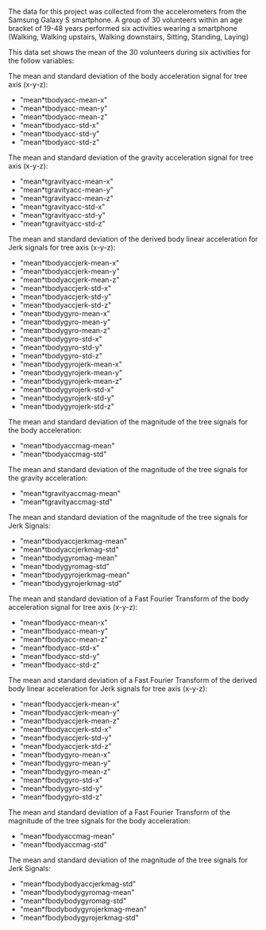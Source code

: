The data for this project was collected from the accelerometers from the Samsung Galaxy S smartphone. A group of 30 volunteers within an age bracket of 19-48 years performed six activities wearing a smartphone (Walking, Walking upstairs, Walking downstairs, Sitting, Standing, Laying)

This data set shows the mean of the 30 volunteers during six activities for the follow variables:


The mean and standard deviation of the body acceleration signal for tree axis (x-y-z):
*	"mean*tbodyacc-mean-x"
*	"mean*tbodyacc-mean-y"
*	"mean*tbodyacc-mean-z"
*	"mean*tbodyacc-std-x"
*	"mean*tbodyacc-std-y"
*	"mean*tbodyacc-std-z"

The mean and standard deviation of the gravity acceleration signal for tree axis (x-y-z):

*	"mean*tgravityacc-mean-x"
*	"mean*tgravityacc-mean-y"
*	"mean*tgravityacc-mean-z"
*	"mean*tgravityacc-std-x"
*	"mean*tgravityacc-std-y"
*	"mean*tgravityacc-std-z"

The mean and standard deviation of the derived body linear acceleration for Jerk signals  for tree axis (x-y-z):

*	"mean*tbodyaccjerk-mean-x"
*	"mean*tbodyaccjerk-mean-y"
*	"mean*tbodyaccjerk-mean-z"
*	"mean*tbodyaccjerk-std-x"
*	"mean*tbodyaccjerk-std-y"
*	"mean*tbodyaccjerk-std-z"
*	"mean*tbodygyro-mean-x"
*	"mean*tbodygyro-mean-y"
*	"mean*tbodygyro-mean-z"
*	"mean*tbodygyro-std-x"
*	"mean*tbodygyro-std-y"
*	"mean*tbodygyro-std-z"
*	"mean*tbodygyrojerk-mean-x"
*	"mean*tbodygyrojerk-mean-y"
*	"mean*tbodygyrojerk-mean-z"
*	"mean*tbodygyrojerk-std-x"
*	"mean*tbodygyrojerk-std-y"
*	"mean*tbodygyrojerk-std-z"

The mean and standard deviation of the magnitude of the tree signals for the body acceleration:

*	"mean*tbodyaccmag-mean"
*	"mean*tbodyaccmag-std"

The mean and standard deviation of the magnitude of the tree signals for the gravity acceleration:

*	"mean*tgravityaccmag-mean"
*	"mean*tgravityaccmag-std"

The mean and standard deviation of the magnitude of the tree signals for Jerk Signals:

*	"mean*tbodyaccjerkmag-mean"
*	"mean*tbodyaccjerkmag-std"
*	"mean*tbodygyromag-mean"
*	"mean*tbodygyromag-std"
*	"mean*tbodygyrojerkmag-mean"
*	"mean*tbodygyrojerkmag-std"

The mean and standard deviation of a Fast Fourier Transform of the body acceleration signal for tree axis (x-y-z):

*	"mean*fbodyacc-mean-x"
*	"mean*fbodyacc-mean-y"
*	"mean*fbodyacc-mean-z"
*	"mean*fbodyacc-std-x"
*	"mean*fbodyacc-std-y"
*	"mean*fbodyacc-std-z" 

The mean and standard deviation of a Fast Fourier Transform of the derived body linear acceleration for Jerk signals  for tree axis (x-y-z):

*	"mean*fbodyaccjerk-mean-x"
*	"mean*fbodyaccjerk-mean-y"
*	"mean*fbodyaccjerk-mean-z"
*	"mean*fbodyaccjerk-std-x"
*	"mean*fbodyaccjerk-std-y"
*	"mean*fbodyaccjerk-std-z"
*	"mean*fbodygyro-mean-x"
*	"mean*fbodygyro-mean-y"
*	"mean*fbodygyro-mean-z"
*	"mean*fbodygyro-std-x"
*	"mean*fbodygyro-std-y"
*	"mean*fbodygyro-std-z"

The mean and standard deviation of a Fast Fourier Transform of the magnitude of the tree signals for the body acceleration:

*	"mean*fbodyaccmag-mean"
*	"mean*fbodyaccmag-std"

The mean and standard deviation of the magnitude of the tree signals for Jerk Signals:

*	"mean*fbodybodyaccjerkmag-std"
*	"mean*fbodybodygyromag-mean"
*	"mean*fbodybodygyromag-std"
*	"mean*fbodybodygyrojerkmag-mean"
*	"mean*fbodybodygyrojerkmag-std"
